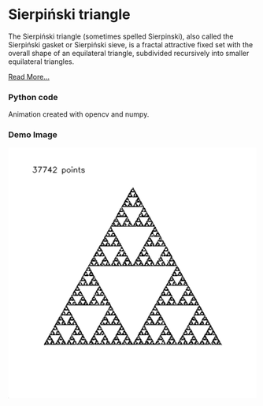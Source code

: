 # Sierpiński triangle

The Sierpiński triangle (sometimes spelled Sierpinski), also called the Sierpiński gasket or Sierpiński sieve, is a fractal attractive fixed set with the overall shape of an equilateral triangle, subdivided recursively into smaller equilateral triangles. 

[Read More...](https://en.wikipedia.org/wiki/Sierpiński_triangle)


### Python code

Animation created with opencv and numpy.

### Demo Image

![demo.png](https://github.com/mehmetozturk4705/sierpinski/blob/main/images/demo.png)